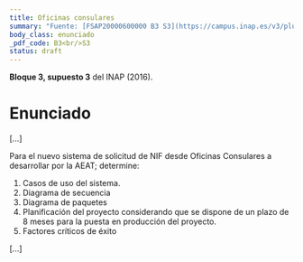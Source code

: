 ```yaml
---
title: Oficinas consulares
summary: "Fuente: [FSAP20000600000 B3 S3](https://campus.inap.es/v3/pluginfile.php/1664898/mod_folder/content/0/Supuesto%203.pdf) ([Solución](https://campus.inap.es/v3/pluginfile.php/1664898/mod_folder/content/0/Soluci%C3%B3n%20Supuesto%203.pdf))"
body_class: enunciado
_pdf_code: B3<br/>S3
status: draft
---
```


**Bloque 3, supuesto 3** del INAP (2016).

# Enunciado

[...]

Para el nuevo sistema de solicitud de NIF desde Oficinas Consulares a
desarrollar por la AEAT; determine:

1. Casos de uso del sistema.
2. Diagrama de secuencia
3. Diagrama de paquetes
4. Planificación del proyecto considerando que se dispone de un plazo de 8 meses para la puesta en producción del proyecto.
5. Factores críticos de éxito

[...]
